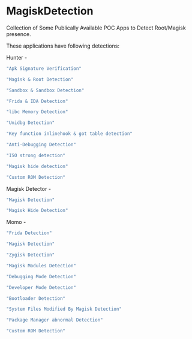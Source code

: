 # MagiskDetection
Collection of Some Publically Available POC Apps to Detect Root/Magisk presence. 

These applications have following detections:

Hunter -
```sh
"Apk Signature Verification"

"Magisk & Root Detection"

"Sandbox & Sandbox Detection"

"Frida & IDA Detection"

"libc Memory Detection"

"Unidbg Detection"

"Key function inlinehook & got table detection"

"Anti-Debugging Detection"

"ISO strong detection"

"Magisk hide detection"

"Custom ROM Detection"
```

Magisk Detector -
```sh
"Magisk Detection"

"Magisk Hide Detection"
```

Momo -
```sh
"Frida Detection"

"Magisk Detection"

"Zygisk Detection"

"Magisk Modules Detection"

"Debugging Mode Detection"

"Developer Mode Detection"

"Bootloader Detection"

"System Files Modified By Magisk Detection"

"Package Manager abnormal Detection"

"Custom ROM Detection"
``` 
